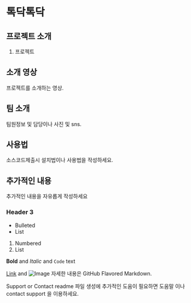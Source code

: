 # 톡닥톡닥
## 프로젝트 소개
1. 프로젝트
## 소개 영상
프로젝트를 소개하는 영상.
## 팀 소개
팀원정보 및 담당이나 사진 및 sns.
## 사용법
소스코드제출시 설치법이나 사용법을 작성하세요.
## 추가적인 내용
추가적인 내용을 자유롭게 작성하세요
### Header 3

- Bulleted
- List

1. Numbered
2. List

**Bold** and _Italic_ and `Code` text

[Link](url) and ![Image](src)
자세한 내용은 GitHub Flavored Markdown.

Support or Contact
readme 파일 생성에 추가적인 도움이 필요하면 도움말 이나 contact support 을 이용하세요.
